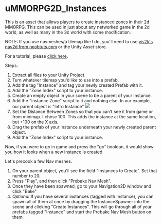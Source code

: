 # uMMORPG2D_Instances
This is an asset that allows players to create instanced zones in their 2d MMORPG. This can be used in just about any networked game in the 2d world, as well as many in the 3d world with some modification.

NOTE: If you use navmeshes/a tilemap like I do, you'll need to use <a href="https://noobtuts.com/unity/navigation2d">vis2k's nav2d from noobtuts.com</a> or the Unity Asset store.


For a tutorial, please <a href="https://streamable.com/e/8ujim4">click here</a>.


Steps:

1. Extract all files to your Unity Project.
2. Turn whatever tilemap you'd like to use into a prefab. 
3. Add the tag "Instance" and tag your newly created Prefab with it.
4. Add the "Zone Index" script to your instance.
4. Create an empty object in your scene to be a parent of your instance. 
5. Add the "Instance Zone" script to it and nothing else. In our example, our parent object is "Intro Instance" <img src="https://i.imgur.com/rEs7ms1.png">
6. Set the Distance Between Zones so that you can't see it from game or from minimap. I chose 100. This adds the instance at the same location, but +100 on the X axis.
7. Drag the prefab of your instance underneath your newly created parent object.
8. Add the "Zone Index" script to your instance.

Now, if you were to go in game and press the "go" boolean, it would show you how it looks when a new instance is created.

Let's precook a few Nav meshes.

1. On your parent object, you'll see the field "Instances to Create". Set that number to 20.
2. Press "Play", and then click "Prebake Nav Mesh".
3. Once they have been spawned, go to your Navigation2D window and click "Bake"
4. <em>Optional</em> If you have several instances (tagged with Instance), you can spawn all of them at once by dragging the InstanceSpawner into the scene and clicking "Create Instances". This will go through all of your prefabs tagged "Instance" and start the Prebake Nav Mesh button on them. 
